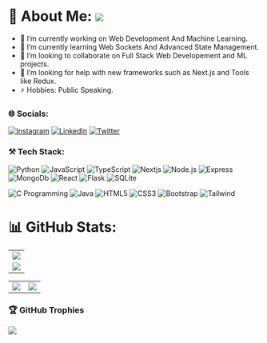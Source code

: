 # 💫 About Me: ![](https://komarev.com/ghpvc/?username=Akash-Singh04&label=Profile+views&style=for-the-badge&color=green)

- 🔭 I’m currently working on Web Development And Machine Learning.
- 🌱 I’m currently learning Web Sockets And Advanced State Management.
- 👯 I’m looking to collaborate on Full Stack Web Developement and ML projects.
- 🤔 I’m looking for help with new frameworks such as Next.js and Tools like Redux.
- ⚡ Hobbies: Public Speaking.


### 🌐 Socials:
[![Instagram](https://img.shields.io/badge/Instagram-%23E4405F.svg?logo=Instagram&logoColor=white)](https://www.instagram.com/kind.of.akash/)  [![LinkedIn](https://img.shields.io/badge/LinkedIn-%230077B5.svg?logo=linkedin&logoColor=white)](https://www.linkedin.com/in/akash-singh-a57081253/)  [![Twitter](https://img.shields.io/badge/Twitter-%231DA1F2.svg?logo=Twitter&logoColor=white)](https://twitter.com/Kind_Of_Akash) 


### ⚒️ Tech Stack:
![Python](https://img.shields.io/badge/Python-3776AB?style=for-the-badge&logo=python&logoColor=white)  ![JavaScript](https://img.shields.io/badge/JavaScript-323330?style=for-the-badge&logo=javascript&logoColor=F7DF1E)  ![TypeScript](https://img.shields.io/badge/TypeScript-007ACC?style=for-the-badge&logo=typescript&logoColor=white) ![Nextjs](https://img.shields.io/badge/NextJs-000000?style=for-the-badge)   ![Node.js](https://img.shields.io/badge/Node.js-43853D?style=for-the-badge&logo=node.js&logoColor=white)  ![Express](https://img.shields.io/badge/Express.js-404D59?style=for-the-badge)  ![MongoDb](https://img.shields.io/badge/MongoDB-4EA94B?style=for-the-badge&logo=mongodb&logoColor=white)  ![React](https://img.shields.io/badge/React-20232A?style=for-the-badge&logo=react&logoColor=61DAFB)  ![Flask](https://img.shields.io/badge/Flask-000000?style=for-the-badge&logo=flask&logoColor=white)  ![SQLite](https://img.shields.io/badge/SQLite-07405E?style=for-the-badge&logo=sqlite&logoColor=white)

![C Programming](https://img.shields.io/badge/C-00599C?style=for-the-badge&logo=c&logoColor=white)  ![Java](https://img.shields.io/badge/Java-ED8B00?style=for-the-badge&logo=openjdk&logoColor=white)  ![HTML5](https://img.shields.io/badge/HTML5-E34F26?style=for-the-badge&logo=html5&logoColor=white) ![CSS3](https://img.shields.io/badge/CSS3-1572B6?style=for-the-badge&logo=css3&logoColor=white)  ![Bootstrap](	https://img.shields.io/badge/Bootstrap-563D7C?style=for-the-badge&logo=bootstrap&logoColor=white)  ![Tailwind](https://img.shields.io/badge/Tailwind_CSS-38B2AC?style=for-the-badge&logo=tailwind-css&logoColor=white) 


# 📊 GitHub Stats:
<table>
  <tr>
    <td>
      <img src="https://github-readme-streak-stats.herokuapp.com?user=Akash-Singh04&theme=neon-palenight&hide_border=true&card_width=705">
     </td>
   </tr>
  <tr>
    <td>
      <img src="http://github-profile-summary-cards.vercel.app/api/cards/profile-details?username=Akash-Singh04&theme=2077">
     </td>
   </tr>
</table><table>
  <tr>
    <td><img src="http://github-profile-summary-cards.vercel.app/api/cards/stats?username=Akash-Singh04&theme=aura_dark"></td>
    <td><img src="http://github-profile-summary-cards.vercel.app/api/cards/most-commit-language?username=Akash-Singh04&theme=aura_dark"></td>
  </tr>
</table>

### 🏆 GitHub Trophies
![](https://github-profile-trophy.vercel.app/?username=Akash-Singh04&theme=darkhub&no-frame=false&no-bg=false&margin-w=4)




